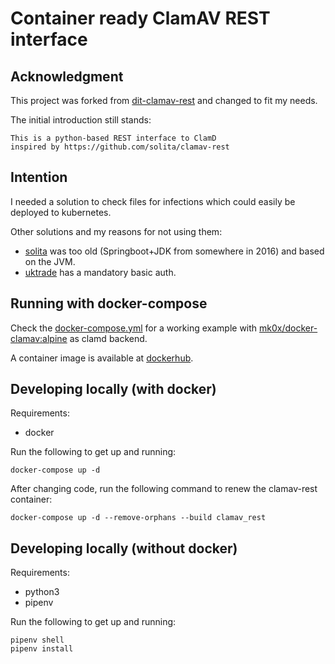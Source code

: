 # Container ready ClamAV REST interface

## Acknowledgment

This project was forked from [dit-clamav-rest](https://github.com/uktrade/dit-clamav-rest)
and changed to fit my needs.

The initial introduction still stands:

```
This is a python-based REST interface to ClamD
inspired by https://github.com/solita/clamav-rest
```

## Intention

I needed a solution to check files for infections which could easily be deployed
to kubernetes.

Other solutions and my reasons for not using them:

- [solita](https://github.com/solita/clamav-rest) was too old (Springboot+JDK
from somewhere in 2016) and based on the JVM.
- [uktrade](https://github.com/uktrade/dit-clamav-rest) has a mandatory basic
auth.

## Running with docker-compose

Check the
[docker-compose.yml](https://github.com/temal-/clamav-rest/blob/master/docker-compose.yml)
for a working example with
[mk0x/docker-clamav:alpine](https://hub.docker.com/r/mk0x/docker-clamav) as
clamd backend.

A container image is available at
[dockerhub](https://hub.docker.com/r/temal/clamav-rest).

## Developing locally (with docker)

Requirements:

- docker

Run the following to get up and running:

```
docker-compose up -d
```

After changing code, run the following command to renew the clamav-rest container:

```
docker-compose up -d --remove-orphans --build clamav_rest
```

## Developing locally (without docker)

Requirements:

- python3
- pipenv

Run the following to get up and running:

```
pipenv shell
pipenv install
```
